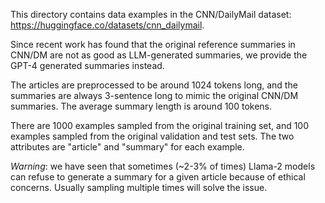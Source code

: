 This directory contains data examples in the CNN/DailyMail dataset: https://huggingface.co/datasets/cnn_dailymail.

Since recent work has found that the original reference summaries in CNN/DM are not as good as LLM-generated summaries, we provide the GPT-4 generated summaries instead.

The articles are preprocessed to be around 1024 tokens long, and the summaries are always 3-sentence long to mimic the original CNN/DM summaries. The average summary length is around 100 tokens.

There are 1000 examples sampled from the original training set, and 100 examples sampled from the original validation and test sets.
The two attributes are "article" and "summary" for each example.

*Warning*: we have seen that sometimes (~2-3% of times) Llama-2 models can refuse to generate a summary for a given article because of ethical concerns. Usually sampling multiple times will solve the issue.